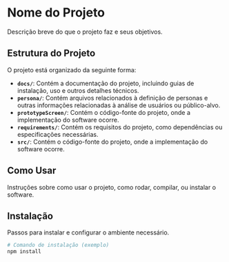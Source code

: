 # Nome do Projeto

Descrição breve do que o projeto faz e seus objetivos.

## Estrutura do Projeto

O projeto está organizado da seguinte forma:

- **`docs/`**: Contém a documentação do projeto, incluindo guias de instalação, uso e outros detalhes técnicos.
- **`persona/`**: Contém arquivos relacionados à definição de personas e outras informações relacionadas à análise de usuários ou público-alvo.
- **`prototypeScreen/`**: Contém o código-fonte do projeto, onde a implementação do software ocorre.
- **`requirements/`**: Contém os requisitos do projeto, como dependências ou especificações necessárias.
- **`src/`**: Contém o código-fonte do projeto, onde a implementação do software ocorre.

## Como Usar

Instruções sobre como usar o projeto, como rodar, compilar, ou instalar o software.

## Instalação

Passos para instalar e configurar o ambiente necessário.

```bash
# Comando de instalação (exemplo)
npm install

